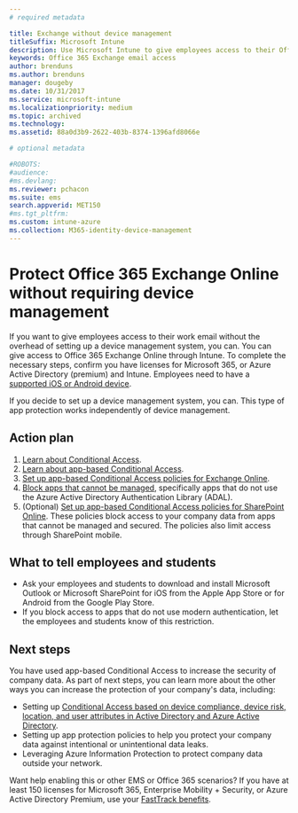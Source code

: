 ```yaml
---
# required metadata

title: Exchange without device management
titleSuffix: Microsoft Intune
description: Use Microsoft Intune to give employees access to their Office 365 Exchange Online email without setting up a device management system.
keywords: Office 365 Exchange email access
author: brenduns
ms.author: brenduns
manager: dougeby
ms.date: 10/31/2017
ms.service: microsoft-intune
ms.localizationpriority: medium
ms.topic: archived
ms.technology:
ms.assetid: 88a0d3b9-2622-403b-8374-1396afd8066e

# optional metadata

#ROBOTS:
#audience:
#ms.devlang:
ms.reviewer: pchacon
ms.suite: ems
search.appverid: MET150
#ms.tgt_pltfrm:
ms.custom: intune-azure
ms.collection: M365-identity-device-management
---
```

# Protect Office 365 Exchange Online without requiring device management

If you want to give employees access to their work email without the overhead of setting up a device management system, you can. You can give access to Office 365 Exchange Online through Intune. To complete the necessary steps, confirm you have licenses for Microsoft 365, or Azure Active Directory (premium) and Intune. Employees need to have a [supported iOS or Android device](../supported-devices-browsers.md). 

If you decide to set up a device management system, you can. This type of app protection works independently of device management. 

## Action plan

1. [Learn about Conditional Access](conditional-access.md). 
2. [Learn about app-based Conditional Access](app-based-conditional-access-intune.md).
3. [Set up app-based Conditional Access policies for Exchange Online](app-based-conditional-access-intune-create.md).
4. [Block apps that cannot be managed](app-modern-authentication-block.md), specifically apps that do not use the Azure Active Directory Authentication Library (ADAL).
5. (Optional) [Set up app-based Conditional Access policies for SharePoint Online](app-based-conditional-access-intune-create.md). These policies block access to your company data from apps that cannot be managed and secured. The policies also limit access through SharePoint mobile. 

## What to tell employees and students

* Ask your employees and students to download and install Microsoft Outlook or Microsoft SharePoint for iOS from the Apple App Store or for Android from the Google Play Store. 
* If you block access to apps that do not use modern authentication, let the employees and students know of this restriction. 

## Next steps

You have used app-based Conditional Access to increase the security of company data. As part of next steps, you can learn more about the other ways you can increase the protection of your company's data, including: 

* Setting up [Conditional Access based on device compliance, device risk, location, and user attributes in Active Directory and Azure Active Directory](https://docs.microsoft.com/azure/active-directory/active-directory-conditional-access-azure-portal).  
* Setting up app protection policies to help you protect your company data against intentional or unintentional data leaks. 
* Leveraging Azure Information Protection to protect company data outside your network. 

Want help enabling this or other EMS or Office 365 scenarios? If you have at least 150 licenses for Microsoft 365, Enterprise Mobility + Security, or Azure Active Directory Premium, use your [FastTrack benefits](https://docs.microsoft.com/enterprise-mobility-security/solutions/enterprise-mobility-fasttrack-program). 

